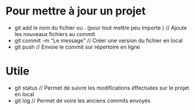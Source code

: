 # Pour mettre à jour un projet

- git add le nom du fichier ou . (pour tout mettre peu importe ) // Ajoute les nouveaux fichiers au commit  
- git commit -m "Le message" // Créer une version du fichier en local
- git push // Envoie le commit sur répertoire en ligne

# Utile 

- git status // Permet de suivre les modifications éffectuées sur le projet en local
- git log // Permet de voire les anciens commits envoyés

